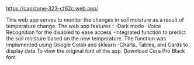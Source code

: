 https://capstone-323-cf62c.web.app/

This web app serves to monitor the changes in soil moisture as a result of temperature change.
The web app features :
-Dark mode
-Voice Recognition for the disabled to ease access
-Integrated function to predict the soil moisture based on the new temperature. The function was implemented using Google Colab and sklearn
-Charts, Tables, and Cards to display data 
To view the original font of the app. Download Cera Pro Black font

